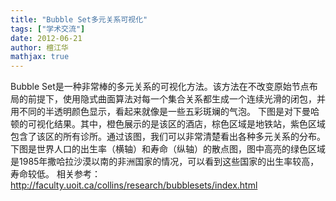 ```yaml
---
title: "Bubble Set多元关系可视化"
tags: ["学术交流"]
date: 2012-06-21
author: 檀江华  
mathjax: true
---
```


​Bubble Set是一种非常棒的多元关系的可视化方法。该方法在不改变原始节点布局的前提下，使用隐式曲面算法对每一个集合关系都生成一个连续光滑的闭包，并用不同的半透明颜色显示，看起来就像是一些五彩斑斓的气泡。
下图是对下曼哈顿的可视化结果。其中，橙色展示的是该区的酒店，棕色区域是地铁站，紫色区域包含了该区的所有诊所。通过该图，我们可以非常清楚看出各种多元关系的分布。
下图是世界人口的出生率（横轴）和寿命（纵轴）的散点图，图中高亮的绿色区域是1985年撒哈拉沙漠以南的非洲国家的情况，可以看到这些国家的出生率较高，寿命较低。
相关参考：http://faculty.uoit.ca/collins/research/bubblesets/index.html